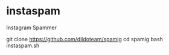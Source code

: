 # instaspam
Instagram Spammer


git clone https://github.com/dildoteam/spamig
cd spamig
bash instaspam.sh
